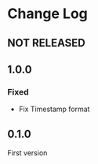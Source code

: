 # Change Log

## NOT RELEASED

## 1.0.0

### Fixed

- Fix Timestamp format

## 0.1.0

First version
